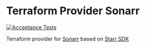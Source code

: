 # Terraform Provider Sonarr
[![Acceptance Tests](https://github.com/Fuochi/terraform-provider-sonarr/actions/workflows/test.yml/badge.svg)](https://github.com/Fuochi/terraform-provider-sonarr/actions/workflows/test.yml)

Terraform provider for [Sonarr](https://github.com/Sonarr/Sonarr) based on [Starr SDK](https://github.com/golift/starr)